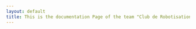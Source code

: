 ```yaml
---
layout: default
title: This is the documentation Page of the team "Club de Robotisation et Automatisation"
---
```

